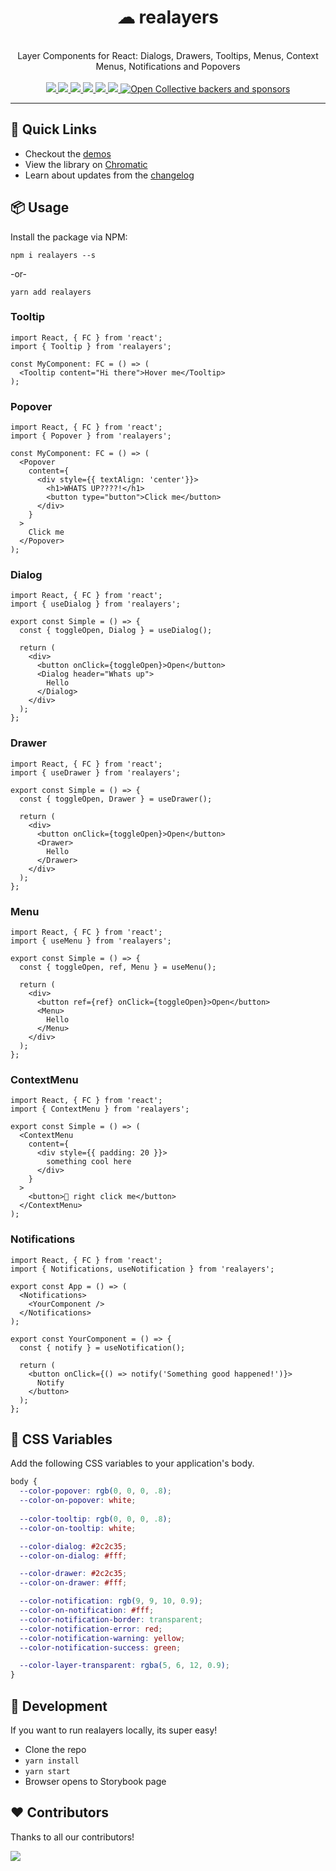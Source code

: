 <div align="center">
  <h1>☁ realayers</h1>
  <br />
  Layer Components for React: Dialogs, Drawers, Tooltips, Menus, Context Menus, Notifications and Popovers
  <br /><br />
  <a href="https://github.com/reaviz/realayers/workflows/build/">
    <img src="https://github.com/reaviz/realayers/workflows/build/badge.svg?branch=master" />
  </a>
  <a href="https://npm.im/realayers">
    <img src="https://img.shields.io/npm/v/realayers.svg" />
  </a>
  <a href="https://npm.im/realayers">
    <img src="https://badgen.net/npm/dw/realayers" />
  </a>
  <a href="https://github.com/realayers/realayers/blob/master/LICENSE">
    <img src="https://badgen.now.sh/badge/license/apache2" />
  </a>
  <a href="https://bundlephobia.com/result?p=realayers">
    <img src="https://badgen.net/bundlephobia/minzip/realayers">
  </a>
  <a href="https://discord.gg/tt8wGExq35">
    <img src="https://img.shields.io/discord/773948315037073409?label=discord">
  </a>
  <a href="https://opencollective.com/reaviz">
    <img alt="Open Collective backers and sponsors" src="https://img.shields.io/opencollective/all/reaviz?label=backers">
  </a>
</div>

---

## 🚀 Quick Links

- Checkout the [demos](https://reaviz.github.io/realayers/)
- View the library on [Chromatic](https://chromatic.com/library?appId=5f64a424915bb90022b5d92a&branch=master)
- Learn about updates from the [changelog](CHANGELOG.md)

## 📦 Usage
Install the package via NPM:

```
npm i realayers --s
```
-or-
```
yarn add realayers
```

### Tooltip
```tsx
import React, { FC } from 'react';
import { Tooltip } from 'realayers';

const MyComponent: FC = () => (
  <Tooltip content="Hi there">Hover me</Tooltip>
);
```

### Popover
```tsx
import React, { FC } from 'react';
import { Popover } from 'realayers';

const MyComponent: FC = () => (
  <Popover
    content={
      <div style={{ textAlign: 'center'}}>
        <h1>WHATS UP????!</h1>
        <button type="button">Click me</button>
      </div>
    }
  >
    Click me
  </Popover>
);
```

### Dialog
```tsx
import React, { FC } from 'react';
import { useDialog } from 'realayers';

export const Simple = () => {
  const { toggleOpen, Dialog } = useDialog();

  return (
    <div>
      <button onClick={toggleOpen}>Open</button>
      <Dialog header="Whats up">
        Hello
      </Dialog>
    </div>
  );
};
```

### Drawer
```tsx
import React, { FC } from 'react';
import { useDrawer } from 'realayers';

export const Simple = () => {
  const { toggleOpen, Drawer } = useDrawer();

  return (
    <div>
      <button onClick={toggleOpen}>Open</button>
      <Drawer>
        Hello
      </Drawer>
    </div>
  );
};
```

### Menu
```tsx
import React, { FC } from 'react';
import { useMenu } from 'realayers';

export const Simple = () => {
  const { toggleOpen, ref, Menu } = useMenu();

  return (
    <div>
      <button ref={ref} onClick={toggleOpen}>Open</button>
      <Menu>
        Hello
      </Menu>
    </div>
  );
};
```

### ContextMenu
```tsx
import React, { FC } from 'react';
import { ContextMenu } from 'realayers';

export const Simple = () => (
  <ContextMenu
    content={
      <div style={{ padding: 20 }}>
        something cool here
      </div>
    }
  >
    <button>👋 right click me</button>
  </ContextMenu>
);
```

### Notifications
```tsx
import React, { FC } from 'react';
import { Notifications, useNotification } from 'realayers';

export const App = () => (
  <Notifications>
    <YourComponent />
  </Notifications>
);

export const YourComponent = () => {
  const { notify } = useNotification();

  return (
    <button onClick={() => notify('Something good happened!')}>
      Notify
    </button>
  );
};
```

## 🎨 CSS Variables
Add the following CSS variables to your application's body.

```css
body {
  --color-popover: rgb(0, 0, 0, .8);
  --color-on-popover: white;
  
  --color-tooltip: rgb(0, 0, 0, .8);
  --color-on-tooltip: white;

  --color-dialog: #2c2c35;
  --color-on-dialog: #fff;

  --color-drawer: #2c2c35;
  --color-on-drawer: #fff;

  --color-notification: rgb(9, 9, 10, 0.9);
  --color-on-notification: #fff;
  --color-notification-border: transparent;
  --color-notification-error: red;
  --color-notification-warning: yellow;
  --color-notification-success: green;

  --color-layer-transparent: rgba(5, 6, 12, 0.9);
}
```

## 🔭 Development

If you want to run realayers locally, its super easy!

- Clone the repo
- `yarn install`
- `yarn start`
- Browser opens to Storybook page

## ❤️ Contributors

Thanks to all our contributors!

<a href="https://github.com/reaviz/realayers/graphs/contributors"><img src="https://opencollective.com/reaviz/contributors.svg?width=890" /></a>
